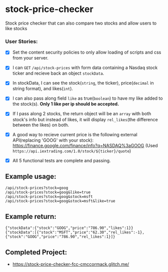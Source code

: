# stock-price-checker
Stock price checker that can also compare two stocks and allow users to like stocks


### User Stories:
- [X] Set the content security policies to only allow loading of scripts and css from your server.
- [X] I can `GET` `/api/stock-prices` with form data containing a Nasdaq stock ticker and recieve back an object `stockData`.
- [X] In stockData, I can see the stock(`string`, the ticker), price(`decimal` in string format), and likes(`int`).
- [X] I can also pass along field `like` as true(`boolean`) to have my like added to the stock(s). **Only 1 like per ip should be accepted.**
- [X] If I pass along 2 stocks, the return object will be an `array` with both stock's info but instead of likes, it will display `rel_likes`(the difference between the likes) on both.
- [X] A good way to recieve current price is the following external API(replacing 'GOOG' with your stock): https://finance.google.com/finance/info?q=NASDAQ%3aGOOG (Used `https://api.iextrading.com/1.0/stock/${ticker}/quote`)
- [X] All 5 functional tests are complete and passing.


Example usage:
----
```
/api/stock-prices?stock=goog
/api/stock-prices?stock=goog&like=true
/api/stock-prices?stock=goog&stock=msft
/api/stock-prices?stock=goog&stock=msft&like=true
```

Example return:
----
```
{"stockData":{"stock":"GOOG","price":"786.90","likes":1}}
{"stockData":[{"stock":"MSFT","price":"62.30","rel_likes":-1},{"stock":"GOOG","price":"786.90","rel_likes":1}]}
```

Completed Project:
----
 * https://stock-price-checker-fcc-cmccormack.glitch.me/
 